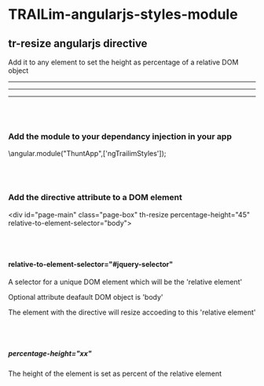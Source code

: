 # TRAILim-angularjs-styles-module

## tr-resize angularjs directive 

Add it to any element to set the height as percentage of a relative DOM object

---
---
---

<br/><br/>




### Add the module to your dependancy injection in your app

\angular.module("ThuntApp",['ngTrailimStyles']);

<br/><br/>

### Add the directive attribute to a DOM element

\<div id="page-main" class="page-box" th-resize percentage-height="45" relative-to-element-selector="body"></div>

<br/><br/>

#### relative-to-element-selector="#jquery-selector"
A selector for a unique DOM element which will be the 'relative element'

Optional attribute
deafault DOM object is 'body'

The element with the directive will resize accoeding to this 'relative element'

<br/><br/>

##### percentage-height="xx"
The height of the element is set as percent of the relative element

<br/><br/>
